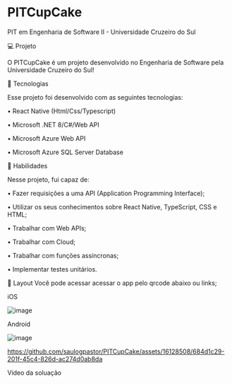 # PITCupCake

PIT em Engenharia de Software II - Universidade Cruzeiro do Sul

💻 Projeto

O PITCupCake é um projeto desenvolvido no Engenharia de Software pela Universidade Cruzeiro do Sul!



🚀 Tecnologias

Esse projeto foi desenvolvido com as seguintes tecnologias: 

  • React Native (Html/Css/Typescript)
  
  • Microsoft .NET 8/C#/Web API
  
  • Microsoft Azure Web API
  
  • Microsoft Azure SQL Server Database

  
  
📌 Habilidades

Nesse projeto, fui capaz de:

  • Fazer requisições a uma API (Application Programming Interface);

  • Utilizar os seus conhecimentos sobre React Native, TypeScript, CSS e HTML;
  
  • Trabalhar com Web APIs;
  
  • Trabalhar com Cloud; 
  
  • Trabalhar com funções assíncronas;
  
  • Implementar testes unitários.
  

🔖 Layout
Você pode acessar acessar o app pelo qrcode abaixo ou links;

iOS 

![image](https://github.com/saulogpastor/PITCupCake/assets/16128508/b3db926d-113b-4f07-83bb-94ea96134617)

Android

![image](https://github.com/saulogpastor/PITCupCake/assets/16128508/464c2e32-18a6-4b48-900e-be3ba0d270d2)

https://github.com/saulogpastor/PITCupCake/assets/16128508/684d1c29-201f-45c4-826d-ac274d0ab8da


Video da soluação 
